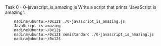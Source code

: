 Task 0 - 0-javascript_is_amazing.js
Write a script that prints “JavaScript is amazing”:
```
    nadira@ubuntu:~/0x12$ ./0-javascript_is_amazing.js 
    JavaScript is amazing
    nadira@ubuntu:~/0x12$ 
    nadira@ubuntu:~/0x12$ semistandard ./0-javascript_is_amazing.js 
    nadira@ubuntu:~/0x12$
```
